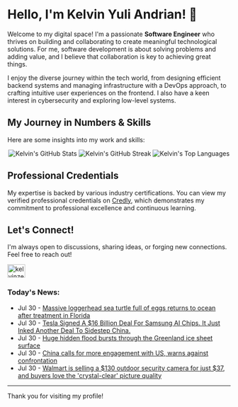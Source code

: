 # Hello, I'm Kelvin Yuli Andrian! 👋

Welcome to my digital space! I'm a passionate **Software Engineer** who thrives on building and collaborating to create meaningful technological solutions. For me, software development is about solving problems and adding value, and I believe that collaboration is key to achieving great things.

I enjoy the diverse journey within the tech world, from designing efficient backend systems and managing infrastructure with a DevOps approach, to crafting intuitive user experiences on the frontend. I also have a keen interest in cybersecurity and exploring low-level systems.

## My Journey in Numbers & Skills

Here are some insights into my work and skills:

<p align="center">
  <img src="https://github-readme-stats.vercel.app/api?username=kelvinzer0&show_icons=true&theme=radical" alt="Kelvin's GitHub Stats" />
  <img src="https://github-readme-streak-stats.herokuapp.com/?user=kelvinzer0&theme=radical" alt="Kelvin's GitHub Streak" />
  <img src="https://github-readme-stats.vercel.app/api/top-langs/?username=kelvinzer0&layout=compact&theme=radical" alt="Kelvin's Top Languages" />
</p>

## Professional Credentials

My expertise is backed by various industry certifications. You can view my verified professional credentials on [Credly](https://www.credly.com/users/kelvin-yuli-andrian/badges), which demonstrates my commitment to professional excellence and continuous learning.

## Let's Connect!

I'm always open to discussions, sharing ideas, or forging new connections. Feel free to reach out!

<p align="left">
    <a href="https://linkedin.com/in/kelvinzero" target="blank"><img align="center" src="https://cdn.jsdelivr.net/npm/simple-icons@3.0.1/icons/linkedin.svg" alt="kelvinzero" height="30" width="40" /></a>
</p>

### Today's News:

<!-- feed start -->
- Jul 30 - [Massive loggerhead sea turtle full of eggs returns to ocean after treatment in Florida](https://www.yahoo.com/news/articles/massive-loggerhead-sea-turtle-full-165401414.html)
- Jul 30 - [Tesla Signed A $16 Billion Deal For Samsung AI Chips. It Just Inked Another Deal To Sidestep China.](https://www.investors.com/news/tesla-lg-energy-elon-musk-stock-market-sidestep-china-deal/?src=A00220&yptr=yahoo)
- Jul 30 - [Huge hidden flood bursts through the Greenland ice sheet surface](https://www.yahoo.com/news/videos/huge-hidden-flood-bursts-greenland-162440947.html)
- Jul 30 - [China calls for more engagement with US, warns against confrontation](https://www.yahoo.com/news/articles/china-calls-more-engagement-us-145923296.html)
- Jul 30 - [Walmart is selling a $130 outdoor security camera for just $37, and buyers love the 'crystal-clear' picture quality](https://shopping.yahoo.com/home-garden/outdoor/articles/walmart-selling-130-outdoor-security-144500354.html)
<!-- feed end -->

---

Thank you for visiting my profile!